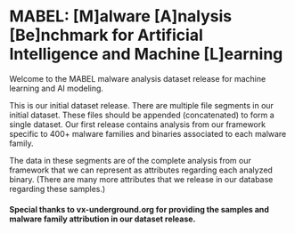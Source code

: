 # MABEL: [M]alware [A]nalysis [Be]nchmark for Artificial Intelligence and Machine [L]earning

Welcome to the MABEL malware analysis dataset release for machine learning and AI modeling. 

This is our initial dataset release. There are multiple file segments in our initial dataset. These files should be appended (concatenated) to form a single dataset.  Our first release contains analysis from our framework specific to 400+ malware families and binaries associated to each malware family.  

The data in these segments are of the complete analysis from our framework that we can represent as attributes regarding each analyzed binary. (There are many more attributes that we release in our database regarding these samples.)



#### Special thanks to vx-underground.org for providing the samples and malware family attribution in our dataset release. 

